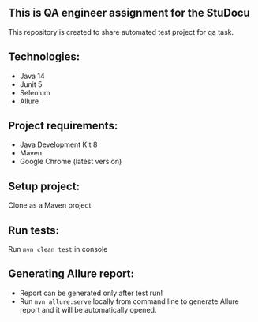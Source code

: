 ## This is QA engineer assignment for the StuDocu

This repository is created to share automated test project for qa task.

## Technologies:
* Java 14
* Junit 5
* Selenium
* Allure

## Project requirements:
* Java Development Kit 8
* Maven
* Google Chrome (latest version)

## Setup project:
Clone as a Maven project

## Run tests:
Run `mvn clean test` in console

## Generating Allure report:
* Report can be generated only after test run!
* Run `mvn allure:serve` locally from command line to generate Allure report and it will be automatically opened.